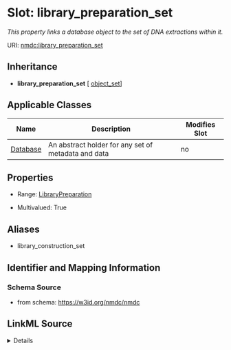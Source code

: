 # Slot: library_preparation_set


_This property links a database object to the set of DNA extractions within it._



URI: [nmdc:library_preparation_set](https://w3id.org/nmdc/library_preparation_set)




## Inheritance

* **library_preparation_set** [ [object_set](object_set.md)]





## Applicable Classes

| Name | Description | Modifies Slot |
| --- | --- | --- |
[Database](Database.md) | An abstract holder for any set of metadata and data |  no  |







## Properties

* Range: [LibraryPreparation](LibraryPreparation.md)

* Multivalued: True



## Aliases


* library_construction_set



## Identifier and Mapping Information







### Schema Source


* from schema: https://w3id.org/nmdc/nmdc




## LinkML Source

<details>
```yaml
name: library_preparation_set
description: This property links a database object to the set of DNA extractions within
  it.
from_schema: https://w3id.org/nmdc/nmdc
aliases:
- library_construction_set
rank: 1000
mixins:
- object_set
domain: Database
multivalued: true
alias: library_preparation_set
domain_of:
- Database
range: LibraryPreparation
inlined: true
inlined_as_list: true

```
</details>